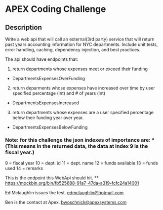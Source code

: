 ﻿# APEX Coding Challenge

## Description
Write a web api that will call an external(3rd party) service that will return past years accounting information for NYC departments.  Include unit tests, error handling, caching, dependency injection, and best practices. 

The api should have endpoints that: 
   1. return departments whose expenses meet or exceed their funding
   - DepartmentsExpensesOverFunding
   2. return deparments whose expenses have increased over time by user specified percentage (int) and # of years (int)
   - DepartmentsExpensesIncreased
   3. return departments whose expenses are a user specified percentage below their funding year over year.
   - DepartmentsExpensesBelowFunding
   
### Note: for this challenge the json indexes of importance are: * (This means in the returned data, the data at index 9 is the fiscal year.)
   9 = fiscal year 
   10 = dept. id
   11 = dept. name
   12 = funds available
   13 = funds used
   14 = remarks
   
This is the endpoint this WebApi should hit.
** https://mockbin.org/bin/fb525688-91a7-47da-a319-fcfc24a14001

Ed Mclaughlin issues the test.
edmclaughlin@hotmail.com

Ben is the contact at Apex.
bwoschnick@apexsystems.com


